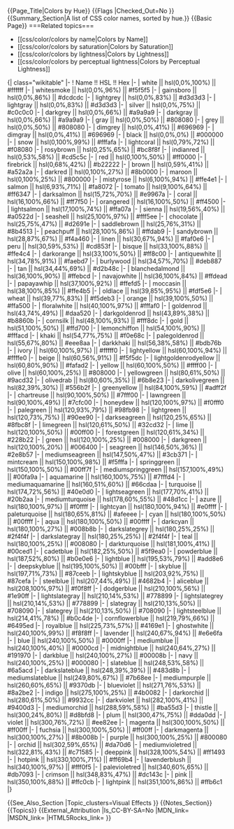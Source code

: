 {{Page_Title|Colors by Hue}}
{{Flags
|Checked_Out=No
}}
{{Summary_Section|A list of CSS color names, sorted by hue.}}
{{Basic Page}}
===Related topics===
* [[css/color/colors by name|Colors by Name]]
* [[css/color/colors by saturation|Colors by Saturation]]
* [[css/color/colors by lightness|Colors by Lightness]]
* [[css/color/colors by perceptual lightness|Colors by Perceptual Lightness]]

{| class="wikitable"
|-
! Name !! HSL !! Hex
|-
| white || hsl(0,0%,100%) || #ffffff
|-
| whitesmoke || hsl(0,0%,96%) || #f5f5f5
|-
| gainsboro || hsl(0,0%,86%) || #dcdcdc
|-
| lightgrey || hsl(0,0%,83%) || #d3d3d3
|-
| lightgray || hsl(0,0%,83%) || #d3d3d3
|-
| silver || hsl(0,0%,75%) || #c0c0c0
|-
| darkgrey || hsl(0,0%,66%) || #a9a9a9
|-
| darkgray || hsl(0,0%,66%) || #a9a9a9
|-
| gray || hsl(0,0%,50%) || #808080
|-
| grey || hsl(0,0%,50%) || #808080
|-
| dimgrey || hsl(0,0%,41%) || #696969
|-
| dimgray || hsl(0,0%,41%) || #696969
|-
| black || hsl(0,0%,0%) || #000000
|-
| snow || hsl(0,100%,99%) || #fffafa
|-
| lightcoral || hsl(0,79%,72%) || #f08080
|-
| rosybrown || hsl(0,25%,65%) || #bc8f8f
|-
| indianred || hsl(0,53%,58%) || #cd5c5c
|-
| red || hsl(0,100%,50%) || #ff0000
|-
| firebrick || hsl(0,68%,42%) || #b22222
|-
| brown || hsl(0,59%,41%) || #a52a2a
|-
| darkred || hsl(0,100%,27%) || #8b0000
|-
| maroon || hsl(0,100%,25%) || #800000
|-
| mistyrose || hsl(6,100%,94%) || #ffe4e1
|-
| salmon || hsl(6,93%,71%) || #fa8072
|-
| tomato || hsl(9,100%,64%) || #ff6347
|-
| darksalmon || hsl(15,72%,70%) || #e9967a
|-
| coral || hsl(16,100%,66%) || #ff7f50
|-
| orangered || hsl(16,100%,50%) || #ff4500
|-
| lightsalmon || hsl(17,100%,74%) || #ffa07a
|-
| sienna || hsl(19,56%,40%) || #a0522d
|-
| seashell || hsl(25,100%,97%) || #fff5ee
|-
| chocolate || hsl(25,75%,47%) || #d2691e
|-
| saddlebrown || hsl(25,76%,31%) || #8b4513
|-
| peachpuff || hsl(28,100%,86%) || #ffdab9
|-
| sandybrown || hsl(28,87%,67%) || #f4a460
|-
| linen || hsl(30,67%,94%) || #faf0e6
|-
| peru || hsl(30,59%,53%) || #cd853f
|-
| bisque || hsl(33,100%,88%) || #ffe4c4
|-
| darkorange || hsl(33,100%,50%) || #ff8c00
|-
| antiquewhite || hsl(34,78%,91%) || #faebd7
|-
| burlywood || hsl(34,57%,70%) || #deb887
|-
| tan || hsl(34,44%,69%) || #d2b48c
|-
| blanchedalmond || hsl(36,100%,90%) || #ffebcd
|-
| navajowhite || hsl(36,100%,84%) || #ffdead
|-
| papayawhip || hsl(37,100%,92%) || #ffefd5
|-
| moccasin || hsl(38,100%,85%) || #ffe4b5
|-
| oldlace || hsl(39,85%,95%) || #fdf5e6
|-
| wheat || hsl(39,77%,83%) || #f5deb3
|-
| orange || hsl(39,100%,50%) || #ffa500
|-
| floralwhite || hsl(40,100%,97%) || #fffaf0
|-
| goldenrod || hsl(43,74%,49%) || #daa520
|-
| darkgoldenrod || hsl(43,89%,38%) || #b8860b
|-
| cornsilk || hsl(48,100%,93%) || #fff8dc
|-
| gold || hsl(51,100%,50%) || #ffd700
|-
| lemonchiffon || hsl(54,100%,90%) || #fffacd
|-
| khaki || hsl(54,77%,75%) || #f0e68c
|-
| palegoldenrod || hsl(55,67%,80%) || #eee8aa
|-
| darkkhaki || hsl(56,38%,58%) || #bdb76b
|-
| ivory || hsl(60,100%,97%) || #fffff0
|-
| lightyellow || hsl(60,100%,94%) || #ffffe0
|-
| beige || hsl(60,56%,91%) || #f5f5dc
|-
| lightgoldenrodyellow || hsl(60,80%,90%) || #fafad2
|-
| yellow || hsl(60,100%,50%) || #ffff00
|-
| olive || hsl(60,100%,25%) || #808000
|-
| yellowgreen || hsl(80,61%,50%) || #9acd32
|-
| olivedrab || hsl(80,60%,35%) || #6b8e23
|-
| darkolivegreen || hsl(82,39%,30%) || #556b2f
|-
| greenyellow || hsl(84,100%,59%) || #adff2f
|-
| chartreuse || hsl(90,100%,50%) || #7fff00
|-
| lawngreen || hsl(90,100%,49%) || #7cfc00
|-
| honeydew || hsl(120,100%,97%) || #f0fff0
|-
| palegreen || hsl(120,93%,79%) || #98fb98
|-
| lightgreen || hsl(120,73%,75%) || #90ee90
|-
| darkseagreen || hsl(120,25%,65%) || #8fbc8f
|-
| limegreen || hsl(120,61%,50%) || #32cd32
|-
| lime || hsl(120,100%,50%) || #00ff00
|-
| forestgreen || hsl(120,61%,34%) || #228b22
|-
| green || hsl(120,100%,25%) || #008000
|-
| darkgreen || hsl(120,100%,20%) || #006400
|-
| seagreen || hsl(146,50%,36%) || #2e8b57
|-
| mediumseagreen || hsl(147,50%,47%) || #3cb371
|-
| mintcream || hsl(150,100%,98%) || #f5fffa
|-
| springgreen || hsl(150,100%,50%) || #00ff7f
|-
| mediumspringgreen || hsl(157,100%,49%) || #00fa9a
|-
| aquamarine || hsl(160,100%,75%) || #7fffd4
|-
| mediumaquamarine || hsl(160,51%,60%) || #66cdaa
|-
| turquoise || hsl(174,72%,56%) || #40e0d0
|-
| lightseagreen || hsl(177,70%,41%) || #20b2aa
|-
| mediumturquoise || hsl(178,60%,55%) || #48d1cc
|-
| azure || hsl(180,100%,97%) || #f0ffff
|-
| lightcyan || hsl(180,100%,94%) || #e0ffff
|-
| paleturquoise || hsl(180,65%,81%) || #afeeee
|-
| cyan || hsl(180,100%,50%) || #00ffff
|-
| aqua || hsl(180,100%,50%) || #00ffff
|-
| darkcyan || hsl(180,100%,27%) || #008b8b
|-
| darkslategrey || hsl(180,25%,25%) || #2f4f4f
|-
| darkslategray || hsl(180,25%,25%) || #2f4f4f
|-
| teal || hsl(180,100%,25%) || #008080
|-
| darkturquoise || hsl(181,100%,41%) || #00ced1
|-
| cadetblue || hsl(182,25%,50%) || #5f9ea0
|-
| powderblue || hsl(187,52%,80%) || #b0e0e6
|-
| lightblue || hsl(195,53%,79%) || #add8e6
|-
| deepskyblue || hsl(195,100%,50%) || #00bfff
|-
| skyblue || hsl(197,71%,73%) || #87ceeb
|-
| lightskyblue || hsl(203,92%,75%) || #87cefa
|-
| steelblue || hsl(207,44%,49%) || #4682b4
|-
| aliceblue || hsl(208,100%,97%) || #f0f8ff
|-
| dodgerblue || hsl(210,100%,56%) || #1e90ff
|-
| lightslategray || hsl(210,14%,53%) || #778899
|-
| lightslategrey || hsl(210,14%,53%) || #778899
|-
| slategray || hsl(210,13%,50%) || #708090
|-
| slategrey || hsl(210,13%,50%) || #708090
|-
| lightsteelblue || hsl(214,41%,78%) || #b0c4de
|-
| cornflowerblue || hsl(219,79%,66%) || #6495ed
|-
| royalblue || hsl(225,73%,57%) || #4169e1
|-
| ghostwhite || hsl(240,100%,99%) || #f8f8ff
|-
| lavender || hsl(240,67%,94%) || #e6e6fa
|-
| blue || hsl(240,100%,50%) || #0000ff
|-
| mediumblue || hsl(240,100%,40%) || #0000cd
|-
| midnightblue || hsl(240,64%,27%) || #191970
|-
| darkblue || hsl(240,100%,27%) || #00008b
|-
| navy || hsl(240,100%,25%) || #000080
|-
| slateblue || hsl(248,53%,58%) || #6a5acd
|-
| darkslateblue || hsl(248,39%,39%) || #483d8b
|-
| mediumslateblue || hsl(249,80%,67%) || #7b68ee
|-
| mediumpurple || hsl(260,60%,65%) || #9370db
|-
| blueviolet || hsl(271,76%,53%) || #8a2be2
|-
| indigo || hsl(275,100%,25%) || #4b0082
|-
| darkorchid || hsl(280,61%,50%) || #9932cc
|-
| darkviolet || hsl(282,100%,41%) || #9400d3
|-
| mediumorchid || hsl(288,59%,58%) || #ba55d3
|-
| thistle || hsl(300,24%,80%) || #d8bfd8
|-
| plum || hsl(300,47%,75%) || #dda0dd
|-
| violet || hsl(300,76%,72%) || #ee82ee
|-
| magenta || hsl(300,100%,50%) || #ff00ff
|-
| fuchsia || hsl(300,100%,50%) || #ff00ff
|-
| darkmagenta || hsl(300,100%,27%) || #8b008b
|-
| purple || hsl(300,100%,25%) || #800080
|-
| orchid || hsl(302,59%,65%) || #da70d6
|-
| mediumvioletred || hsl(322,81%,43%) || #c71585
|-
| deeppink || hsl(328,100%,54%) || #ff1493
|-
| hotpink || hsl(330,100%,71%) || #ff69b4
|-
| lavenderblush || hsl(340,100%,97%) || #fff0f5
|-
| palevioletred || hsl(340,60%,65%) || #db7093
|-
| crimson || hsl(348,83%,47%) || #dc143c
|-
| pink || hsl(350,100%,88%) || #ffc0cb
|-
| lightpink || hsl(351,100%,86%) || #ffb6c1
|}



{{See_Also_Section
|Topic_clusters=Visual Effects
}}
{{Notes_Section}}
{{Topics}}
{{External_Attribution
|Is_CC-BY-SA=No
|MDN_link=
|MSDN_link=
|HTML5Rocks_link=
}}